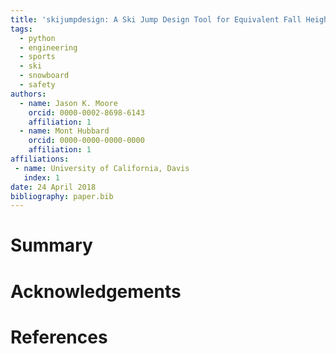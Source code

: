 ```yaml
---
title: 'skijumpdesign: A Ski Jump Design Tool for Equivalent Fall Height'
tags:
  - python
  - engineering
  - sports
  - ski
  - snowboard
  - safety
authors:
  - name: Jason K. Moore
    orcid: 0000-0002-8698-6143
    affiliation: 1
  - name: Mont Hubbard
    orcid: 0000-0000-0000-0000
    affiliation: 1
affiliations:
 - name: University of California, Davis
   index: 1
date: 24 April 2018
bibliography: paper.bib
---
```


# Summary

# Acknowledgements

# References
